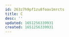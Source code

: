 ```yaml
---
id: 263z7h9pf1zu8foav1mrcts
title: C
desc: ''
updated: 1651256339931
created: 1651256339931
---
```


